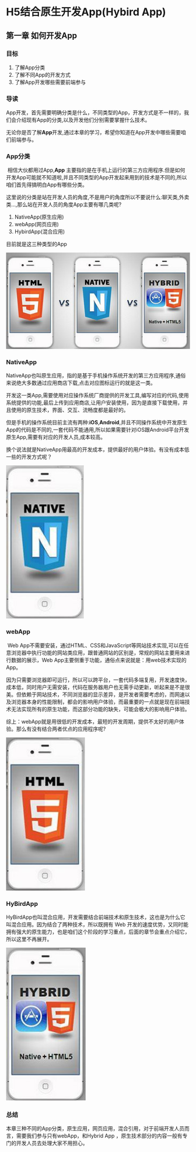 # H5结合原生开发App(Hybird App)

## 第一章 如何开发App

### 目标

1. 了解App分类
2. 了解不同App的开发方式
3. 了解App开发哪些需要前端参与



### 导读

​	App开发，首先需要明确分类是什么，不同类型的App，开发方式是不一样的，我们会介绍现有App的分类,以及开发他们分别需要掌握什么技术。

​	无论你是否了解**App**开发,通过本章的学习，希望你知道在App开发中哪些需要咱们前端参与。



### App分类

​	相信大伙都用过App,**App** 主要指的是在手机上运行的第三方应用程序.但是如何开发App可能就不知道啦,并且不同类型的App开发起来用到的技术是不同的,所以咱们首先得搞明白App有哪些分类。

​	这里说的分类是站在开发人员的角度,不是用户的角度所以不要说什么:聊天类,外卖类…,那么站在开发人员的角度App主要有哪几类呢?

1. NativeApp(原生应用)
2. webApp(网页应用)
3. HybirdApp(混合应用)

目前就是这三种类型的App

![1552104410425](./assets/1552104410425.png)



### NativeApp

​	NativeApp也叫原生应用，指的是基于手机操作系统开发的第三方应用程序,通俗来说绝大多数通过应用商店下载,点击对应图标运行的就是这一类。

​	开发这一类App,需要使用对应操作系统厂商提供的开发工具,编写对应的代码,使用系统提供的功能,最后上传到应用商店,让用户安装使用，因为是直接下载使用，并且使用的原生技术，界面、交互、流畅度都是最好的。

​	但是手机的操作系统目前主流有两种:**iOS**,**Android**,并且不同操作系统中开发原生App的代码是不同的,一套代码不能通用,所以如果需要针对iOS跟Android平台开发原生App,需要有对应的开发人员,成本较高。

​	换个说法就是NativeApp用最高的开发成本，提供最好的用户体验。有没有成本低一些的开发方式呢？

![1552104892017](./assets/1552104892017.png)





### webApp

​	Web App不需要安装，通过HTML、CSS和JavaScript等网站技术实现,可以在任意浏览器中执行功能的网站类应用，跟普通网站的区别是，常规的网站主要用来进行数据的展示，Web App主要侧重于功能，通俗点来说就是：用web技术实现的App。

​	因为只需要浏览器即可运行，所以可以跨平台，一套代码多端复用，开发速度快，成本低，同时用户无需安装，代码在服务器用户也无需手动更新，听起来是不是很美。但依赖于网站技术，不同浏览器的显示差异，是开发者需要考虑的，而网速以及浏览器本身的性能限制，都会的影响用户体验，而最重要的一点就是现在前端技术无法实现所有的原生功能，而这部分功能的缺失，可能会极大的影响用户体验。

​	综上：webApp就是用很低的开发成本，最短的开发周期，提供不太好的用户体验。那么有没有结合两者优点的应用程序呢?

![1552104844969](./assets/1552104844969.png)



### HyBirdApp

​	HyBirdApp也叫混合应用，开发需要结合前端技术和原生技术，这也是为什么它叫混合应用。因为结合了两种技术，所以既拥有 Web 开发的速度优势，又同时能拥有强大的原生能力，也是咱们这个阶段的学习重点，后面的章节会重点介绍它，所以这里不再展开。

![1552104951928](./assets/1552104951928.png)

### 总结

​	本章三种不同的App分类，原生应用，网页应用，混合引用，对于前端开发人员而言，需要我们参与只有webApp，和Hybrid App ，原生技术部分的内容一般有专门的开发人员去处理大家不用担心。